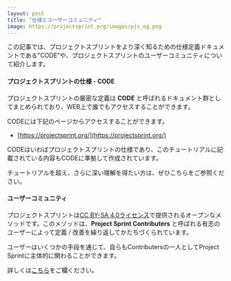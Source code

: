 ```yaml
---
layout: post
title: "仕様とユーザーコミュニティ"
image: https://projectsprint.org/images/pjs_og.png
---
```


この記事では、プロジェクトスプリントをより深く知るための仕様定義ドキュメントである"CODE"や、プロジェクトスプリントのユーザーコミュニティについて紹介します。

#### プロジェクトスプリントの仕様 - CODE

プロジェクトスプリントの厳密な定義は **CODE** と呼ばれるドキュメント群としてまとめられており、WEB上で誰でもアクセスすることができます。

CODEには下記のページからアクセスすることができます。
- [https://projectsprint.org/](https://projectsprint.org/)

CODEはいわばプロジェクトスプリントの仕様であり、このチュートリアルに記載されている内容もCODEに準拠して作成されています。

チュートリアルを超え、さらに深い理解を得たい方は、ぜひこちらをご参照ください。

#### ユーザーコミュニティ
プロジェクトスプリントは[CC BY-SA 4.0ライセンス](https://projectsprint.org/LICENCE)で提供されるオープンなメソッドです。このメソッドは、**Project Sprint Contributers** と呼ばれる有志のユーザーによって定義 / 改善を繰り返してかたちづくられています。

ユーザーはいくつかの手段を通じて、自らもContributersの一人としてProject Sprintに主体的に関わることができます。

詳しくは[こちら](https://github.com/copilot-jp/project-sprint)をご欄ください。
